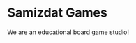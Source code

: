 # Samizdat Games

We are an educational board game studio!

<!---
samizdat-games/samizdat-games is a ✨ special ✨ repository because its `README.md` (this file) appears on your GitHub profile.
You can click the Preview link to take a look at your changes.
--->
